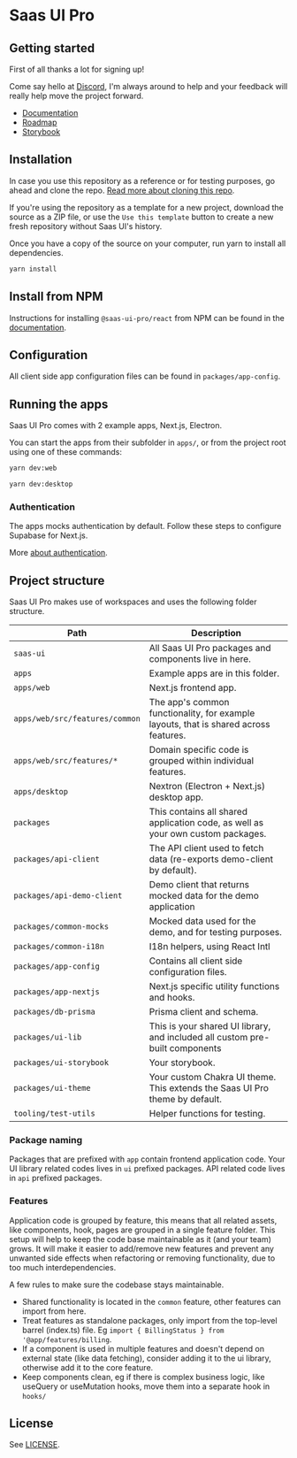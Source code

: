 # Saas UI Pro

## Getting started

First of all thanks a lot for signing up!

Come say hello at [Discord](https://discord.gg/4PmJGFcAjX), I'm always around to help and your feedback will really help move the project forward.

- [Documentation](https://saas-ui.dev/docs/pro/overview)
- [Roadmap](https://roadmap.saas-ui.dev)
- [Storybook](https://storybook.saas-ui.pro)

## Installation

In case you use this repository as a reference or for testing purposes, go ahead and clone the repo. [Read more about cloning this repo](https://saas-ui.dev/docs/pro/installation/clone-repository).

If you're using the repository as a template for a new project, download the source as a ZIP file, or use the `Use this template` button to create a new fresh repository without Saas UI's history.

Once you have a copy of the source on your computer, run yarn to install all dependencies.

```bash
yarn install
```

## Install from NPM

Instructions for installing `@saas-ui-pro/react` from NPM can be found in the [documentation](https://saas-ui.dev/docs/pro/installation/npm).

## Configuration

All client side app configuration files can be found in `packages/app-config`.

## Running the apps

Saas UI Pro comes with 2 example apps, Next.js, Electron.

You can start the apps from their subfolder in `apps/`, or from the project root using one of these commands:

```bash
yarn dev:web

yarn dev:desktop
```

### Authentication

The apps mocks authentication by default. Follow these steps to configure Supabase for Next.js.

More [about authentication](https://beta.saas-ui.dev/docs/pro/authentication).

## Project structure

Saas UI Pro makes use of workspaces and uses the following folder structure.

| Path                           | Description                                                                          |
| ------------------------------ | ------------------------------------------------------------------------------------ |
| `saas-ui`                      | All Saas UI Pro packages and components live in here.                                |
| `apps`                         | Example apps are in this folder.                                                     |
| `apps/web`                     | Next.js frontend app.                                                                |
| `apps/web/src/features/common` | The app's common functionality, for example layouts, that is shared across features. |
| `apps/web/src/features/*`      | Domain specific code is grouped within individual features.                          |
| `apps/desktop`                 | Nextron (Electron + Next.js) desktop app.                                            |
| `packages`                     | This contains all shared application code, as well as your own custom packages.      |
| `packages/api-client`          | The API client used to fetch data (re-exports demo-client by default).               |
| `packages/api-demo-client`     | Demo client that returns mocked data for the demo application                        |
| `packages/common-mocks`        | Mocked data used for the demo, and for testing purposes.                             |
| `packages/common-i18n`         | I18n helpers, using React Intl                                                       |
| `packages/app-config`          | Contains all client side configuration files.                                        |
| `packages/app-nextjs`          | Next.js specific utility functions and hooks.                                        |
| `packages/db-prisma`           | Prisma client and schema.                                                            |
| `packages/ui-lib`              | This is your shared UI library, and included all custom pre-built components         |
| `packages/ui-storybook`        | Your storybook.                                                                      |
| `packages/ui-theme`            | Your custom Chakra UI theme. This extends the Saas UI Pro theme by default.          |
| `tooling/test-utils`           | Helper functions for testing.                                                        |

### Package naming

Packages that are prefixed with `app` contain frontend application code. Your UI library related codes lives in `ui` prefixed packages.
API related code lives in `api` prefixed packages.

### Features

Application code is grouped by feature, this means that all related assets, like components, hook, pages are grouped in a single feature folder. This setup will help to keep the code base maintainable as it (and your team) grows. It will make it easier to add/remove new features and prevent any unwanted side effects when refactoring or removing functionality, due to too much interdependencies.

A few rules to make sure the codebase stays maintainable.

- Shared functionality is located in the `common` feature, other features can import from here.
- Treat features as standalone packages, only import from the top-level barrel (index.ts) file. Eg `import { BillingStatus } from '@app/features/billing`.
- If a component is used in multiple features and doesn't depend on external state (like data fetching), consider adding it to the ui library, otherwise add it to the core feature.
- Keep components clean, eg if there is complex business logic, like useQuery or useMutation hooks, move them into a separate hook in `hooks/`

## License

See [LICENSE](LICENSE).
